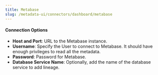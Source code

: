 ```yaml
---
title: Metabase
slug: /metadata-ui/connectors/dashboard/metabase
---
```


<ConnectorIntro service="dashboard" connector="Metabase"/>

<Requirements />

<MetadataIngestionService connector="Metabase"/>

<h4>Connection Options</h4>

- **Host and Port**: URL to the Metabase instance.
- **Username**: Specify the User to connect to Metabase. It should have enough privileges to read all the metadata.
- **Password**: Password for Metabase.
- **Database Service Name**: Optionally, add the name of the database service to add lineage.

<IngestionScheduleAndDeploy />

<ConnectorOutro connector="Metabase" />
